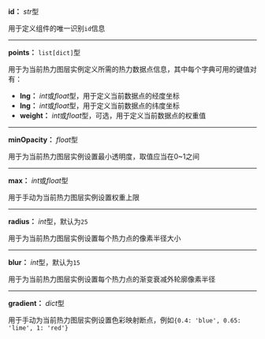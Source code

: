 **id：** *str*型

用于定义组件的唯一识别`id`信息

---

**points：** `list[dict]`型

用于为当前热力图层实例定义所需的热力数据点信息，其中每个字典可用的键值对有：

- **lng：** *int*或*float*型，用于定义当前数据点的经度坐标
- **lng：** *int*或*float*型，用于定义当前数据点的纬度坐标
- **weight：** *int*或*float*型，可选，用于定义当前数据点的权重值

---

**minOpacity：** *float*型

用于为当前热力图层实例设置最小透明度，取值应当在0~1之间

---

**max：** *int*或*float*型

用于手动为当前热力图层实例设置权重上限

---

**radius：** *int*型，默认为`25`

用于为当前热力图层实例设置每个热力点的像素半径大小

---

**blur：** *int*型，默认为`15`

用于为当前热力图层实例设置每个热力点的渐变衰减外轮廓像素半径

---

**gradient：** *dict*型

用于手动为当前热力图层实例设置色彩映射断点，例如`{0.4: 'blue', 0.65: 'lime', 1: 'red'}`